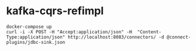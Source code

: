 # kafka-cqrs-refimpl


```
docker-compose up
curl -i -X POST -H "Accept:application/json" -H  "Content-Type:application/json" http://localhost:8083/connectors/ -d @connect-plugins/jdbc-sink.json
```

